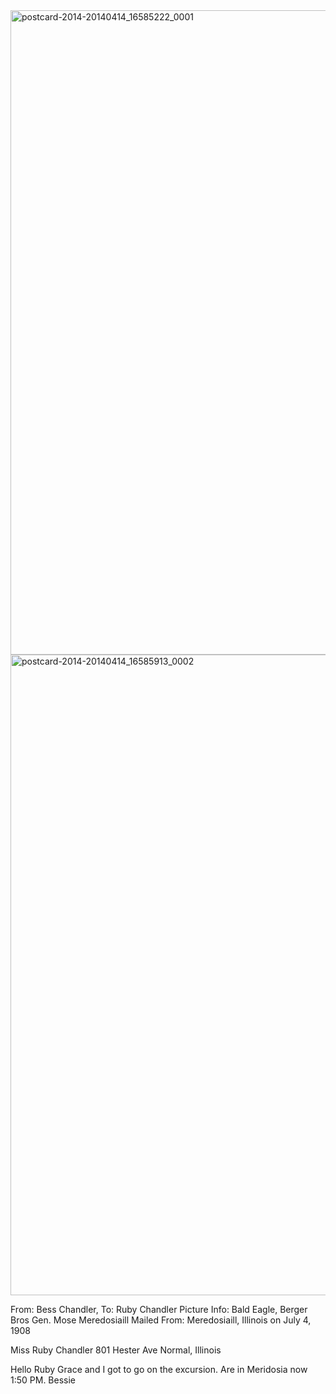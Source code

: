 <html><body><a href="http://107.170.91.122/wp-content/uploads/2014/04/postcard-2014-20140414_16585222_0001.jpg"><img class="alignnone size-full wp-image-195" src="http://107.170.91.122/wp-content/uploads/2014/04/postcard-2014-20140414_16585222_0001.jpg" alt="postcard-2014-20140414_16585222_0001" width="1492" height="1031"></a> <a href="http://107.170.91.122/wp-content/uploads/2014/04/postcard-2014-20140414_16585913_0002.jpg"><img class="alignnone size-full wp-image-196" src="http://107.170.91.122/wp-content/uploads/2014/04/postcard-2014-20140414_16585913_0002.jpg" alt="postcard-2014-20140414_16585913_0002" width="1514" height="1025"></a>

From: Bess Chandler, To: Ruby Chandler
Picture Info: Bald Eagle, Berger Bros Gen. Mose Meredosiaill
Mailed From: Meredosiaill, Illinois on July 4, 1908

Miss Ruby Chandler
801 Hester Ave
Normal, Illinois

Hello Ruby
Grace and I got to go on the excursion. Are in Meridosia now 1:50 PM.
Bessie</body></html>